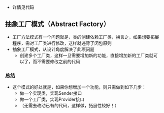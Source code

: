 - 详情见代码
## 抽象工厂模式（Abstract Factory）
- 工厂方法模式有一个问题就是，类的创建依赖工厂类，换言之，如果想要拓展程序，需对工厂类进行修改，这样就违背了闭包原则
- 抽象工厂模式，从设计角度解决了此项问题
    - 创建多个工厂类，这样一旦需要增加新的功能，直接增加新的工厂类就可以了，而不需要修改之前的代码
    
### 总结
- 这个模式的好处就是，如果你想增加一个功能，则只需做到如下几步：
    - 做一个实现类，实现Sender接口
    - 做一个工厂类，实现Provider接口
    - （无需去改动已有的代码，这样做，拓展性较好！）